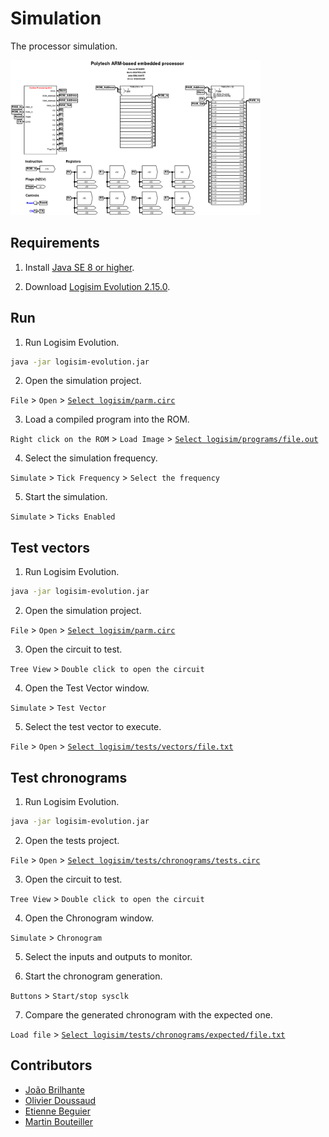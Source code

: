 # Simulation

The processor simulation.

<img src="../docs/images/polytech-arm.png" width="400" alt="Polytech ARM-based embedded processor"/>

## Requirements

1. Install [Java SE 8 or higher](https://www.oracle.com/fr/java/technologies/javase-downloads.html).

2. Download [Logisim Evolution 2.15.0](https://github.com/reds-heig/logisim-evolution/releases/tag/v2.15.0).

## Run 

1. Run Logisim Evolution.
```bash
java -jar logisim-evolution.jar
```

2. Open the simulation project.

`File` > `Open` > [`Select logisim/parm.circ`]()

3. Load a compiled program into the ROM.

`Right click on the ROM` > `Load Image` > [`Select logisim/programs/file.out`](programs)

4. Select the simulation frequency.

`Simulate` > `Tick Frequency` > `Select the frequency`

5. Start the simulation. 

`Simulate` > `Ticks Enabled`

## Test vectors

1. Run Logisim Evolution.
```bash
java -jar logisim-evolution.jar
```

2. Open the simulation project.

`File` > `Open` > [`Select logisim/parm.circ`]()

3. Open the circuit to test.

`Tree View` > `Double click to open the circuit` 

4. Open the Test Vector window.

`Simulate` > `Test Vector`

5. Select the test vector to execute.

`File` > `Open` > [`Select logisim/tests/vectors/file.txt`](tests/vectors)

## Test chronograms

1. Run Logisim Evolution.
```bash
java -jar logisim-evolution.jar
```

2. Open the tests project.

`File` > `Open` > [`Select logisim/tests/chronograms/tests.circ`](tests/chronograms)

3. Open the circuit to test.

`Tree View` > `Double click to open the circuit`

4. Open the Chronogram window.

`Simulate` > `Chronogram`

5. Select the inputs and outputs to monitor.

6. Start the chronogram generation.

`Buttons` > `Start/stop sysclk`

7. Compare the generated chronogram with the expected one.

`Load file` > [`Select logisim/tests/chronograms/expected/file.txt`](tests/chronograms/expected)

## Contributors

- [João Brilhante](https://github.com/JoaoBrlt)
- [Olivier Doussaud](https://github.com/Dawwen)
- [Etienne Beguier](https://github.com/EtienneBEGUIER)
- [Martin Bouteiller](https://github.com/mbouteiller)
